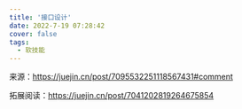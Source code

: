 ```yaml
---
title: '接口设计'
date: 2022-7-19 07:28:42
cover: false
tags:
  - 软技能
---
```








来源：https://juejin.cn/post/7095532251118567431#comment



拓展阅读：https://juejin.cn/post/7041202819264675854

